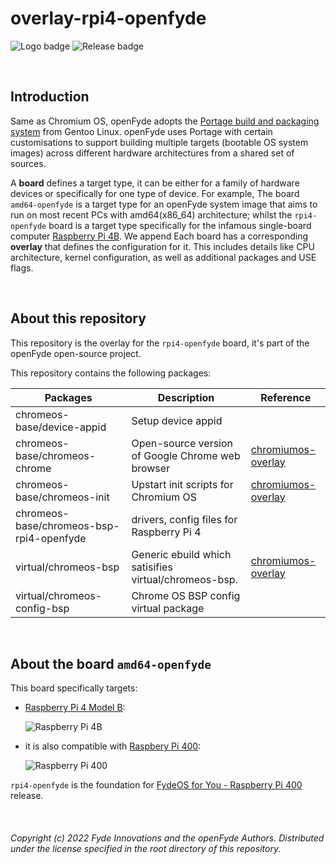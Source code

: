 # overlay-rpi4-openfyde

![Logo badge](https://img.shields.io/endpoint?url=https%3A%2F%2Fopenfyde-badge-wivuxrq8xzvh.runkit.sh%2F) ![Release badge](https://img.shields.io/github/v/release/openFyde/overlay-rpi4-openfyde?label=latest%20release%20image)


<br>

## Introduction
Same as Chromium OS, openFyde adopts the [Portage build and packaging system](https://wiki.gentoo.org/wiki/Portage) from Gentoo Linux. openFyde uses Portage with certain customisations to support building multiple targets (bootable OS system images) across different hardware architectures from a shared set of sources.

A **board** defines a target type, it can be either for a family of hardware devices or specifically for one type of device. For example, The board `amd64-openfyde` is a target type for an openFyde system image that aims to run on most recent PCs with amd64(x86_64) architecture; whilst the `rpi4-openfyde` board is a target type specifically for the infamous single-board computer [Raspberry Pi 4B](https://www.raspberrypi.com/products/raspberry-pi-4-model-b/). We append  Each board has a corresponding **overlay** that defines the configuration for it. This includes details like CPU architecture, kernel configuration, as well as additional packages and USE flags.

<br>

## About this repository
This repository is the overlay for the `rpi4-openfyde` board, it's part of the openFyde open-source project.

This repository contains the following packages:


| Packages                               | Description                                           | Reference                                                                                                                                      |
|----------------------------------------|-------------------------------------------------------|------------------------------------------------------------------------------------------------------------------------------------------------|
| chromeos-base/device-appid             | Setup device appid                                    |                                                                                                                                                |
| chromeos-base/chromeos-chrome          | Open-source version of Google Chrome web browser      | [chromiumos-overlay](https://chromium.googlesource.com/chromiumos/overlays/chromiumos-overlay/+/refs/heads/main/chromeos-base/chromeos-chrome) |
| chromeos-base/chromeos-init            | Upstart init scripts for Chromium OS                  | [chromiumos-overlay](https://chromium.googlesource.com/chromiumos/overlays/chromiumos-overlay/+/refs/heads/main/chromeos-base/chromeos-init)   |
| chromeos-base/chromeos-bsp-rpi4-openfyde | drivers, config files for Raspberry Pi 4              |                                                                                                                                                |
| virtual/chromeos-bsp                   | Generic ebuild which satisifies virtual/chromeos-bsp. | [chromiumos-overlay](https://chromium.googlesource.com/chromiumos/overlays/chromiumos-overlay/+/refs/heads/main/virtual/chromeos-bsp)          |
| virtual/chromeos-config-bsp            | Chrome OS BSP config virtual package                  |                                                                                                                                                |



<br>


## About the board `amd64-openfyde`
This board specifically targets: 

- [Raspberry Pi 4 Model B](https://www.raspberrypi.com/products/raspberry-pi-4-model-b/):

    ![Raspberry Pi 4B](https://fydeos.io/content/wp-content/uploads/2022/07/openfyde-pi4.png)

- it is also compatible with [Raspbery Pi 400](https://www.raspberrypi.com/products/raspberry-pi-400/):
    
    ![Raspberry Pi 400](https://fydeos.io/content/wp-content/uploads/2022/07/openfyde-pi400.png)


 `rpi4-openfyde` is the foundation for [FydeOS for You - Raspberry Pi 400](https://fydeos.io/download/device/rpi4-fydeos) release.

<br>

###### Copyright (c) 2022 Fyde Innovations and the openFyde Authors. Distributed under the license specified in the root directory of this repository.
